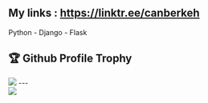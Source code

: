 ## My links :  https://linktr.ee/canberkeh
Python - Django - Flask 

<h2>🏆 Github Profile Trophy</h2>
<img src="https://github-profile-trophy.vercel.app/?username=canberkeh&column=8&theme=gruvbox"/>
---
<div>
  <img src="https://github-readme-stats.vercel.app/api/top-langs/?username=canberkeh&layout=compact&langs_count=8&theme=gruvbox" />
</div>

